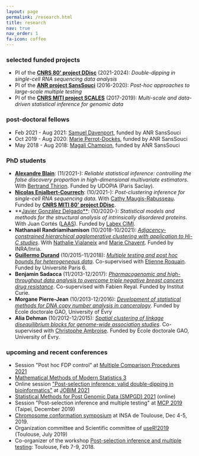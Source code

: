 ```yaml
---
layout: page
permalink: /research.html
title: research
nav: true
nav_order: 1
fa-icon: coffee
---
```


### selected funded projects

* PI of the **[CNRS 80' project DDisc](ddisc)** (2021-2024): *Double-dipping in single-cell RNA sequencing data analysis*
* PI of the **[ANR project SansSouci](SansSouci)** (2016-2020): *Post-hoc approaches to large-scale multiple testing*
* PI of the **[CNRS MITI project SCALES](http://www.cnrs.fr/mi/spip.php?article1047)** (2017-2019): *Multi-scale and data-driven statistical inference for genomic data*

### post-doctoral fellows

* Feb 2021 - Aug 2021: [Samuel Davenport](https://sjdavenport.github.io/), funded by ANR SansSouci
* Oct 2019 - Aug 2020: [Marie Perrot-Dockès](https://marie-perrotdockes.github.io/), funded by ANR SansSouci
* May 2018 - Aug 2018: [Magali Champion](https://magalichampion.github.io/), funded by ANR SansSouci 


### PhD students

- **[Alexandre Blain](https://alexblnn.github.io/)**: (11/2021-): *Reliable statistical inference: controlling the false discovery proportion in high-dimensional multivariate estimators*. With [Bertrand Thirion](https://pages.saclay.inria.fr/bertrand.thirion/). Funded by UDOPIA (Paris Saclay).
- **[Nicolas Enjalbert-Courrech](https://nicolas-enjalbert.github.io/)**: (10/2021-): *Post-clustering inference for single-cell RNA sequencing data*. With [Cathy Maugis-Rabusseau](https://perso.math.univ-toulouse.fr/maugis/). Funded by **[CNRS MITI 80' project DDisc](ddisc)**.
- **[Javier González Delgado**](https://www.math.univ-toulouse.fr/~jgonzale/): (10/2020-): *Statistical models and methods for the structural analysis of intrinsically disordered proteins*. With Juan Cortés ([LAAS](http://www.laas.fr)). Funded by [Labex CIMI](https://cimi.univ-toulouse.fr/).
- **Nathanaël Randriamihamison** (10/2018-10/2021): [*Adjacency-constrained hierarchical agglomerative clustering with application to Hi-C studies*](https://hal.archives-ouvertes.fr/tel-03424118v1). With [Nathalie Vialaneix](http://www.nathalievialaneix.eu/) and [Marie Chavent](http://www.math.u-bordeaux.fr/~mchave100p/). Funded by INRA/Inria.
- **[Guillermo Durand](https://durandg12.github.io/)** (10/2015-11/2018): [*Multiple testing and post hoc bounds for heterogeneous data*](https://hal.archives-ouvertes.fr/tel-02374758v1). Co-supervised with [Etienne Roquain](http://etienne.roquain.free.fr). Funded by Université Paris 6.
- **Benjamin Sadacca** (11/2013-12/2017): [*Pharmacogenomic and high-throughput data analysis to overcome triple negative breast cancers drug resistance*](https://tel.archives-ouvertes.fr/tel-01956586). Co-supervised with Fabien Reyal. Funded by Institut Curie.
- **Morgane Pierre-Jean** (10/2013-12/2016): [*Development of statistical methods for DNA copy number analysis in cancerology*](https://tel.archives-ouvertes.fr/tel-01436012/). Funded by École doctorale GAO, University of Évry
- **Alia Dehman** (10/2012-12/2015): [*Spatial clustering of linkage disequilibrium blocks for genome-wide association studies*](https://tel.archives-ouvertes.fr/tel-01288568/). Co-supervised with [Christophe Ambroise](http://www.math-evry.cnrs.fr/members/cambroise/). Funded by École doctorale GAO, University of Évry.

### upcoming and recent conferences

* Session "Post hoc FDP control" at [Multiple Comparison Procedures 2021](https://www.mcp-conference.org/)
* [Mathematical Methods of Modern Statistics 3](https://conferences.cirm-math.fr/2554.htm)
* Online session ["Post-selection inference: valid double-dipping in bioinformatics"](https://jobim2021.sciencesconf.org/resource/page/id/25) at [JOBIM 2021](https://jobim2021.sciencesconf.org/) 
* [Statistical Methods for Post Genomic Data (SMPGD) 2021](https://smpgd2021.sciencesconf.org/) (online)
* Session "Post-selection inference and multiple testing" at [MCP 2019](https://mcp2019.com.tw/) (Taipei, December 2019)
* [Chromosome conformation symposium](http://www.nathalievialaneix.eu/hic_days/) at INSA de Toulouse, Dec 4-5, 2019.
* Organization committee and Scientific committee of [useR!2019](http://user2019.r-project.org) (Toulouse, July 2019)
* Co-organizer of the workshop [Post-selection inference and multiple testing](http://www.cimi.univ-toulouse.fr/mib/en/workshop-post-selection-inference-and-multiple-testing): Toulouse, Feb 7-9, 2018.

